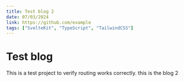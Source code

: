 ```yaml
---
title: Test blog 2
date: 07/03/2024
link: https://github.com/example
tags: ["SvelteKit", "TypeScript", "TailwindCSS"]
---
```


# Test blog

This is a test project to verify routing works correctly.
this is the blog 2